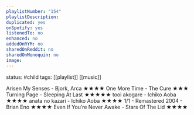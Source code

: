 ```yaml
---
playlistNumber: "154"
playlistDescription:
duplicated: yes
onSpotify: yes
listenedTo: no
enhanced: no
addedOnRYM: no
sharedOnReddit: no
sharedOnMonoquin: no
image:
---
```

status: #child 
tags: [[playlist]] [[music]] 

Arisen My Senses - Bjork, Arca ★★★★
One More Time - The Cure ★★★
Turning Page - Sleeping At Last ★★★★★
tooi akogare - Ichiko Aoba ★★★★
anata no kazari - Ichiko Aoba ★★★★
1/1 - Remastered 2004 - Brian Eno ★★★★
Even If You’re Never Awake - Stars Of The Lid ★★★★

